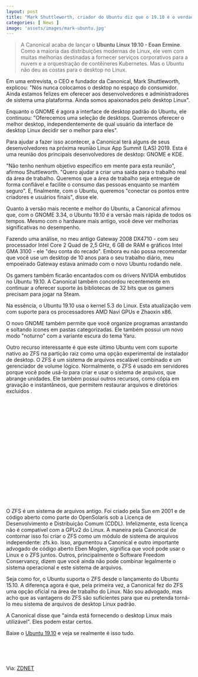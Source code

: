 ```yaml
---
layout: post
title: "Mark Shuttleworth, criador do Ubuntu diz que o 19.10 é o verdadeiro Desktop Linux"
categories: [ News ]
image: 'assets/images/mark-ubuntu.jpg'
---
```


> A Canonical acaba de lançar o **Ubuntu Linux 19.10 - Eoan Ermine**. Como a maioria das distribuições modernas de Linux, ele vem com muitas melhorias destinadas a fornecer serviços corporativos para a nuvem e a orquestração de contêineres Kubernetes. Mas o Ubuntu não deu as costas para o desktop no Linux.

Em uma entrevista, o CEO e fundador da Canonical, Mark Shuttleworth, explicou: "Nós nunca colocamos o desktop no espaço do consumidor. Ainda estamos felizes em oferecer aos desenvolvedores e administradores de sistema uma plataforma. Ainda somos apaixonados pelo desktop Linux".

Enquanto o GNOME é agora a interface de desktop padrão do Ubuntu, ele continuou: "Oferecemos uma seleção de desktops. Queremos oferecer o melhor desktop, independentemente de qual usuário da interface de desktop Linux decidir ser o melhor para eles".

Para ajudar a fazer isso acontecer, a Canonical terá alguns de seus desenvolvedores na próxima reunião Linux App Summit (LAS) 2019. Esta é uma reunião dos principais desenvolvedores de desktop: GNOME e KDE.

<!-- RETANGULO LARGO -->
<script async src="https://pagead2.googlesyndication.com/pagead/js/adsbygoogle.js"></script>
<!-- Informat -->
<ins class="adsbygoogle"
style="display:block"
data-ad-client="ca-pub-2838251107855362"
data-ad-slot="2327980059"
data-ad-format="auto"
data-full-width-responsive="true"></ins>
<script>
(adsbygoogle = window.adsbygoogle || []).push({});
</script> 

"Não tenho nenhum objetivo específico em mente para esta reunião", afirmou Shuttleworth. "Quero ajudar a criar uma saída para o trabalho real da área de trabalho. Queremos que a área de trabalho seja entregue de forma confiável e facilite o consumo das pessoas enquanto se mantém seguro". E, finalmente, com o Ubuntu, queremos "conectar os pontos entre criadores e usuários finais", disse ele.

Quanto à versão mais recente e melhor do Ubuntu, a Canonical afirmou que, com o GNOME 3.34, o Ubuntu 19.10 é a versão mais rápida de todos os tempos. Mesmo com o hardware mais antigo, você deve ver melhorias significativas no desempenho.

Fazendo uma análise, no meu antigo Gateway 2008 DX4710 - com seu processador Intel Core 2 Quad de 2,5 GHz, 6 GB de RAM e gráficos Intel GMA 3100 - ele "deu conta do recado". Embora eu não possa recomendar que você use um desktop de 10 anos para o seu trabalho diário, meu empoeirado Gateway estava animado com o novo Ubuntu rodando nele.

Os gamers também ficarão encantados com os drivers NVIDIA embutidos no Ubuntu 19.10. A Canonical também concordou recentemente em continuar a oferecer suporte às bibliotecas de 32 bits que os gamers precisam para jogar na Steam.

<!-- RETANGULO LARGO 2 -->
<script async src="//pagead2.googlesyndication.com/pagead/js/adsbygoogle.js"></script>
<ins class="adsbygoogle"
style="display:block; text-align:center;"
data-ad-layout="in-article"
data-ad-format="fluid"
data-ad-client="ca-pub-2838251107855362"
data-ad-slot="8549252987"></ins>
<script>
(adsbygoogle = window.adsbygoogle || []).push({});
</script>

Na essência, o Ubuntu 19.10 usa o kernel 5.3 do Linux. Esta atualização vem com suporte para os processadores AMD Navi GPUs e Zhaoxin x86.

O novo GNOME também permite que você organize programas arrastando e soltando ícones em pastas categorizadas. Ele também possui um novo modo "noturno" com a variante escura do tema Yaru.

Outro recurso interessante é que este último Ubuntu vem com suporte nativo ao ZFS na partição raiz como uma opção experimental de instalador de desktop. O ZFS é um sistema de arquivos escalável combinado e um gerenciador de volume lógico. Normalmente, o ZFS é usado em servidores porque você pode usá-lo para criar e usar o sistema de arquivos, que abrange unidades. Ele também possui outros recursos, como cópia em gravação e instantâneos, que permitem restaurar arquivos e diretórios excluídos .

<!-- QUADRADO -->
<script async src="//pagead2.googlesyndication.com/pagead/js/adsbygoogle.js"></script>
<ins class="adsbygoogle"
style="display:inline-block;width:336px;height:280px"
data-ad-client="ca-pub-2838251107855362"
data-ad-slot="5351066970"></ins>
<script>
(adsbygoogle = window.adsbygoogle || []).push({});
</script>


O ZFS é um sistema de arquivos antigo. Foi criado pela Sun em 2001 e de código aberto como parte do OpenSolaris sob a Licença de Desenvolvimento e Distribuição Comum (CDDL). Infelizmente, esta licença não é compatível com a GPLv2 do Linux. A maneira pela Canonical de contornar isso foi criar o ZFS como um módulo de sistema de arquivos independente: zfs.ko. Isso, argumentou a Canonical e outro importante advogado de código aberto Eben Moglen, significa que você pode usar o Linux e o ZFS juntos. Outros, principalmente o Software Freedom Conservancy, dizem que você ainda não pode combinar legalmente o sistema operacional e este sistema de arquivos.

Seja como for, o Ubuntu suporta o ZFS desde o lançamento do Ubuntu 15.10. A diferença agora é que, pela primeira vez, a Canonical fez do ZFS uma opção oficial na área de trabalho do Linux. Não sou advogado, mas acho que as vantagens do ZFS são suficientes para que eu pretenda torná-lo meu sistema de arquivos de desktop Linux padrão.

A Canonical disse que "ainda está fornecendo o desktop Linux mais utilizável". Eles podem estar certos.

Baixe o [Ubuntu 19.10](https://ubuntu.com/#download) e veja se realmente é isso tudo.

<!-- MINI ANÚNCIO -->
<script async src="//pagead2.googlesyndication.com/pagead/js/adsbygoogle.js"></script>
<!-- Games Root -->
<ins class="adsbygoogle"
style="display:inline-block;width:336px;height:50px"
data-ad-client="ca-pub-2838251107855362"
data-ad-slot="5351066970"></ins>
<script>
(adsbygoogle = window.adsbygoogle || []).push({});
</script>

Via: [ZDNET](https://www.zdnet.com/article/shuttleworth-sees-the-linux-desktop-living-on-with-ubuntu-19-10/)

   





